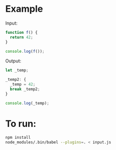 # Example

Input:
```javascript
function f() {
  return 42;
}

console.log(f());
```

Output:
```javascript
let _temp;

_temp2: {
  _temp = 42;
  break _temp2;
}

console.log(_temp);
```

# To run:

```bash
npm install
node_modules/.bin/babel --plugins=. < input.js
```
